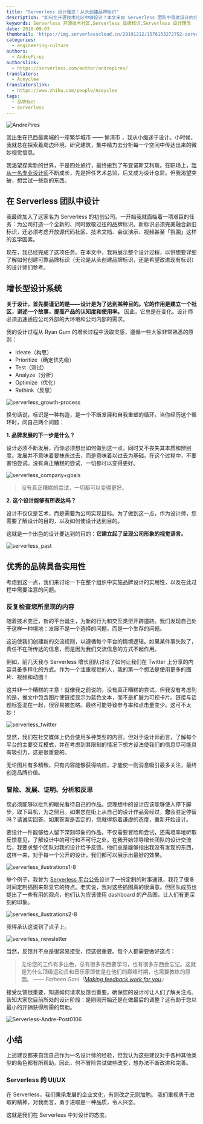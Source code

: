 ```yaml
---
title: "Serverless 设计理念：从头创建品牌标识"
description: "如何在开源技术社区中做设计？本文来自 Serverless 团队中首席设计的分享 —— 展现了设计过程，供想要创建可靠品牌标识（无论是从头创建品牌标识，还是希望改进现有标识）的设计师参考。"
keywords: Serverless 开源技术社区,Serverless 品牌标识,Serverless 设计理念
date: 2018-09-03
thumbnail: 'https://img.serverlesscloud.cn/20191212/1576153272752-serverless-design-andre-thumb.jpg'
categories:
  - engineering-culture
authors:
  - AndrePires
authorslink:
  - https://serverless.com/author/andrepires/
translators: 
  - Aceyclee
translatorslink: 
  - https://www.zhihu.com/people/Aceyclee  
tags:
  - 品牌标识
  - Serverless
---
```


![AndrePires](https://img.serverlesscloud.cn/20191212/1576153272664-serverless-design-andre-thumb.jpg)

我出生在巴西最南端的一座繁华城市 —— 愉港市 ，我从小痴迷于设计。小时候，我就总在探索着周边环境、研究建筑，集中精力去分析每一个空间中传达出来的微妙视觉信息。

我渴望探索新的世界，于是四处旅行，最终搬到了布宜诺斯艾利斯。在职场上，[我从一名专业设计师](https://dribbble.com/carlosandrebp)不断成长，先是担任艺术总监，后又成为设计总监。但我渴望突破，想尝试一些新的东西。

## 在 Serverless 团队中设计

我最终加入了这家名为 Serverless 的初创公司。一开始我就面临着一项艰巨的任务：为公司打造一个全新的、同时致敬过往的品牌标识。新标识必须完美融合新旧标识，还必须考虑开放源代码社区、技术文档、会议演示、视频甚至「氛围」这样的玄学因素。

现在，我已经完成了这项任务。在本文中，我将展示整个设计过程，以供想要详细了解如何创建可靠品牌标识（无论是从头创建品牌标识，还是希望改进现有标识）的设计师们参考。

## 增长型设计系统

**关于设计，首先要谨记的是——设计是为了达到某种目的。它的作用是建立一个社区，讲述一个故事，提高产品的认知度和使用率。** 因此，它总是在变化。设计师必须迅速适应公司外部的大环境和公司内部的需求。

我的设计过程从 Ryan Gum 的增长过程中汲取灵感，遵循一些大家非常熟悉的原则：

- Ideate（构思）
- Prioritize（确定优先级）
- Test（测试）
- Analyze（分析）
- Optimize（优化）
- Rethink（反思）

![serverless_growth-process](https://img.serverlesscloud.cn/20191212/1576153272444-serverless-design-andre-thumb.jpg)

换句话说，标识是一种构造，是一个不断发展和自我重塑的循环。当你经历这个循环时，问自己两个问题：

**1. 品牌发展的下一步是什么？**

设计必须不断发展，而你必须想出如何做到这一点，同时又不丧失其本质和辨别度。发展并不意味着要抹杀过去，而是意味着以过去为基础。在这个过程中，不要害怕尝试。没有真正糟糕的尝试，一切都可以变得更好。

![serverless_company+goals](https://img.serverlesscloud.cn/20191212/1576153272538-serverless-design-andre-thumb.jpg)

> 没有真正糟糕的尝试，一切都可以变得更好。

**2. 这个设计能够有所表达吗？**

设计不仅仅是艺术，而是需要为公司实现目标。为了做到这一点，作为设计师，您需要了解设计的目的，以及如何使设计达到目的。

这就是一个出色的设计要达到的目的：**它建立起了呈现公司形象的视觉语言。**

![serverless_past](https://img.serverlesscloud.cn/20191212/1576153271691-serverless-design-andre-thumb.jpg)

## 优秀的品牌具备实用性

考虑到这一点，我们来讨论一下在整个组织中实施品牌设计的实用性，以及在此过程中需要注意的问题。

### 反复检查您所呈现的内容

随着技术变迁，新的平台诞生，为新的行为和交互类型开辟道路。我们发现自己处于这样一种境地：发展不是一个选择的问题，而是一个生存的问题。

这迫使我们创建新的交流规则，以遵循每个平台的情境逻辑。如果某件事失败了，责任不在所传达的信息，而是因为我们交流信息的方式不起作用。

例如，前几天我与 Serverless 增长团队讨论了如何让我们在 Twitter 上分享的内容具备多样化的方式。作为一个注重视觉的人，我的第一个想法是使用更多的图片、视频和动图！

这并非一个糟糕的主意！就像我之前说的，没有真正糟糕的尝试。但我没有考虑到的是，推文中包含图片使链接显示为蓝色文本，而不是扩展为可视卡片。链接与话题标签混在一起，很容易被忽略。最终可能导致参与率和点击量变少。这可不太妙！

![serverless_twitter](https://img.serverlesscloud.cn/20191212/1576153272695-serverless-design-andre-thumb.jpg)

显然，我们在社交媒体上仍会使用多种类型的内容，但对于设计师而言，了解每个平台的主要交互模式，并在考虑到其限制的情况下想方设法使我们的信息尽可能具有吸引力，这是很重要的。

无论图片有多精致，只有内容能够获得响应，才能使一则消息吸引最多关注，最终创造品牌价值。

### 冒险、发展、证明、分析和反思

您必须能够以批判的眼光看待自己的作品。您理想中的设计应该能够使人停下脚步，取下耳机，为之侧目。如果您在街上从自己的设计作品旁经过，**您**会驻足停留吗？请诚实回答。如果答案是否定的，您就得抱着谦虚的态度，重新开始设计。

要设计一件能够给人留下深刻印象的作品，不仅需要冒险和尝试，还需坦率地听取反馈意见，了解设计中的可行和不可行之处。在我开始领导增长团队的设计交流后，我要求整个团队对我的设计给予反馈。他们总是能够指出我没有发现的东西，这样一来，对于每一个公开的设计，我们都可以展示出最好的效果。

![serverless_ilustrations1-8](https://img.serverlesscloud.cn/20191212/1576153272414-serverless-design-andre-thumb.jpg)

举个例子，我曾为 [Serverless 平台公告](https://serverless.com/blog/serverless-platform-beta-helps-teams-operationalize-development/)设计了一份定制的时事通讯，我花了很多时间定制插图来彰显它的特点。老实说，我对这些插图真的很满意。但团队成员也提出了一些有用的观点，他们认为应该使用 dashboard 的产品图，让人们有更深刻的印象。

![serverless_ilustrations2-8](https://img.serverlesscloud.cn/20191212/1576153272236-serverless-design-andre-thumb.jpg)

我得承认这说到了点子上。

![serverless_newsletter](https://img.serverlesscloud.cn/20191212/1576153272350-serverless-design-andre-thumb.jpg)

当然，反馈并不总是很容易接受，但这很重要。每个人都需要做好这点：

> 无论您的工作有多出色，总有很多东西要学习，也有很多东西会忘记。这就是为什么顶级运动员和音乐家即使是在他们的巅峰时期，也需要教练的原因。
*—— Farheen Gani「[Making feedback work for you](https://medium.com/inside-design/making-feedback-work-for-you-b49288b5059c)」*

接受反馈很重要，知道如何请求反馈也重要。确保您的设计可让人们了解关注点。告知大家您目前所处的设计阶段：是刚刚开始还是在做最后的调整？这有助于您以最小的开销获得所需的帮助。

![Serverless-Andre-Post0106](https://img.serverlesscloud.cn/20191212/1576153272343-serverless-design-andre-thumb.jpg)

## 小结

上述建议都来自我自己作为一名设计师的经验，但我认为这些建议对于各种其他类型的角色都有所帮助。因此，何不冒险尝试做些改变，想办法不断改进和完善。

### Serverless 的 UI/UX

在 Serverless，我们秉承发展的企业文化，有则改之无则加勉。
我们重视勇于进取的精神，对我而言，勇于进取是一种品质，令人兴奋。

这就是我们在 Serverless 中对设计的态度。
